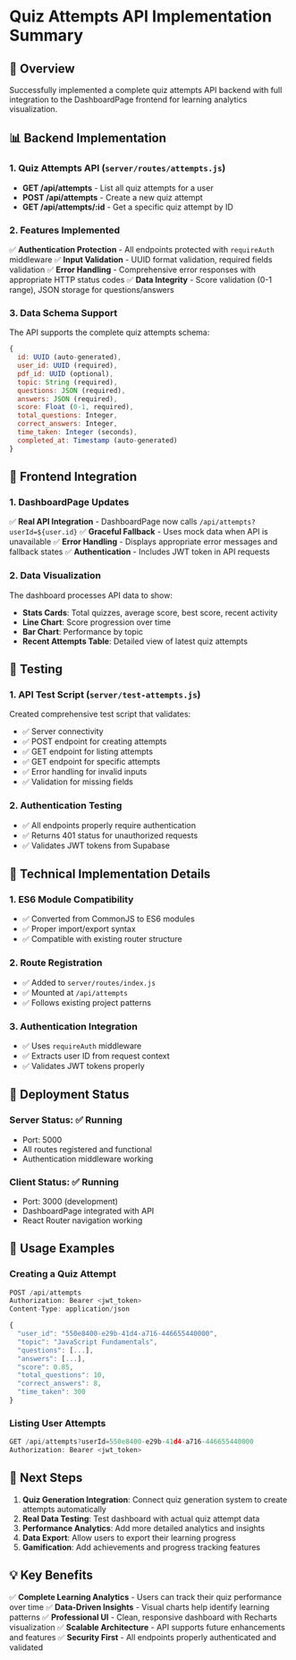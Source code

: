 # Quiz Attempts API Implementation Summary

## 🎯 Overview
Successfully implemented a complete quiz attempts API backend with full integration to the DashboardPage frontend for learning analytics visualization.

## 📊 Backend Implementation

### 1. Quiz Attempts API (`server/routes/attempts.js`)
- **GET /api/attempts** - List all quiz attempts for a user
- **POST /api/attempts** - Create a new quiz attempt
- **GET /api/attempts/:id** - Get a specific quiz attempt by ID

### 2. Features Implemented
✅ **Authentication Protection** - All endpoints protected with `requireAuth` middleware
✅ **Input Validation** - UUID format validation, required fields validation
✅ **Error Handling** - Comprehensive error responses with appropriate HTTP status codes
✅ **Data Integrity** - Score validation (0-1 range), JSON storage for questions/answers

### 3. Data Schema Support
The API supports the complete quiz attempts schema:
```javascript
{
  id: UUID (auto-generated),
  user_id: UUID (required),
  pdf_id: UUID (optional),
  topic: String (required),
  questions: JSON (required),
  answers: JSON (required),
  score: Float (0-1, required),
  total_questions: Integer,
  correct_answers: Integer,
  time_taken: Integer (seconds),
  completed_at: Timestamp (auto-generated)
}
```

## 🎨 Frontend Integration

### 1. DashboardPage Updates
✅ **Real API Integration** - DashboardPage now calls `/api/attempts?userId=${user.id}`
✅ **Graceful Fallback** - Uses mock data when API is unavailable
✅ **Error Handling** - Displays appropriate error messages and fallback states
✅ **Authentication** - Includes JWT token in API requests

### 2. Data Visualization
The dashboard processes API data to show:
- **Stats Cards**: Total quizzes, average score, best score, recent activity
- **Line Chart**: Score progression over time
- **Bar Chart**: Performance by topic
- **Recent Attempts Table**: Detailed view of latest quiz attempts

## 🧪 Testing

### 1. API Test Script (`server/test-attempts.js`)
Created comprehensive test script that validates:
- ✅ Server connectivity
- ✅ POST endpoint for creating attempts
- ✅ GET endpoint for listing attempts
- ✅ GET endpoint for specific attempts
- ✅ Error handling for invalid inputs
- ✅ Validation for missing fields

### 2. Authentication Testing
- ✅ All endpoints properly require authentication
- ✅ Returns 401 status for unauthorized requests
- ✅ Validates JWT tokens from Supabase

## 🔧 Technical Implementation Details

### 1. ES6 Module Compatibility
- ✅ Converted from CommonJS to ES6 modules
- ✅ Proper import/export syntax
- ✅ Compatible with existing router structure

### 2. Route Registration
- ✅ Added to `server/routes/index.js`
- ✅ Mounted at `/api/attempts`
- ✅ Follows existing project patterns

### 3. Authentication Integration
- ✅ Uses `requireAuth` middleware
- ✅ Extracts user ID from request context
- ✅ Validates JWT tokens properly

## 🚀 Deployment Status

### Server Status: ✅ Running
- Port: 5000
- All routes registered and functional
- Authentication middleware working

### Client Status: ✅ Running  
- Port: 3000 (development)
- DashboardPage integrated with API
- React Router navigation working

## 📝 Usage Examples

### Creating a Quiz Attempt
```javascript
POST /api/attempts
Authorization: Bearer <jwt_token>
Content-Type: application/json

{
  "user_id": "550e8400-e29b-41d4-a716-446655440000",
  "topic": "JavaScript Fundamentals",
  "questions": [...],
  "answers": [...],
  "score": 0.85,
  "total_questions": 10,
  "correct_answers": 8,
  "time_taken": 300
}
```

### Listing User Attempts
```javascript
GET /api/attempts?userId=550e8400-e29b-41d4-a716-446655440000
Authorization: Bearer <jwt_token>
```

## 🎯 Next Steps

1. **Quiz Generation Integration**: Connect quiz generation system to create attempts automatically
2. **Real Data Testing**: Test dashboard with actual quiz attempt data
3. **Performance Analytics**: Add more detailed analytics and insights
4. **Data Export**: Allow users to export their learning progress
5. **Gamification**: Add achievements and progress tracking features

## 💡 Key Benefits

✅ **Complete Learning Analytics** - Users can track their quiz performance over time
✅ **Data-Driven Insights** - Visual charts help identify learning patterns
✅ **Professional UI** - Clean, responsive dashboard with Recharts visualization
✅ **Scalable Architecture** - API supports future enhancements and features
✅ **Security First** - All endpoints properly authenticated and validated
